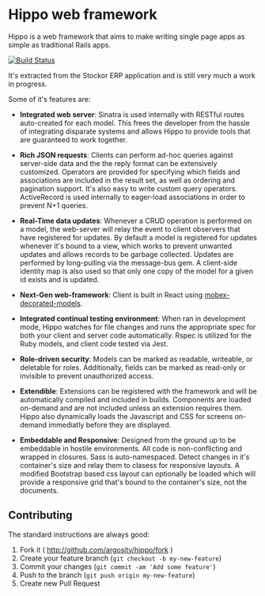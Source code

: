 # Hippo web framework

Hippo is a web framework that aims to make writing single page apps as simple as traditional Rails apps.

[![Build Status](https://travis-ci.org/argosity/hippo.svg?branch=master)](https://travis-ci.org/argosity/hippo)

It's extracted from the Stockor ERP application and is still very much a work in progress.

Some of it's features are:

* **Integrated web server**: Sinatra is used internally with RESTful routes auto-created for each model. This frees the developer from the hassle of integrating disparate systems and allows Hippo to provide tools that are guaranteed to work together.

* **Rich JSON requests**: Clients can perform ad-hoc queries against server-side data and the the reply format can be extensively customized. Operators are provided for specifying which fields and associations are included in the result set, as well as ordering and pagination support. It's also easy to write custom query operators. ActiveRecord is used internally to eager-load associations in order to prevent N+1 queries.

* **Real-Time data updates**: Whenever a CRUD operation is performed on a model, the web-server will relay the event to client observers that have registered for updates. By default a model is registered for updates whenever it's bound to a view, which works to prevent unwanted updates and allows records to be garbage collected. Updates are performed by long-pulling via the message-bus gem. A client-side identity map is also used so that only one copy of the model for a given id exists and is updated.

* **Next-Gen web-framework**: Client is built in React using [mobex-decorated-models](https://github.com/nathanstitt/mobx-decorated-models).

* **Integrated continual testing environment**: When ran in development mode, Hippo watches for file changes and runs the appropriate spec for both your client and server code automatically. Rspec is utilized for the Ruby models, and client code tested via Jest.

* **Role-driven security**: Models can be marked as readable, writeable, or deletable for roles. Additionally, fields can be marked as read-only or invisible to prevent unauthorized access.

* **Extendible**:  Extensions can be registered with the framework and will be automatically compiled and included in builds. Components are loaded on-demand and are not included unless an extension requires them. Hippo also dynamically loads the Javascript and CSS for screens on-demand immediatly before they are displayed.

* **Embeddable and Responsive**: Designed from the ground up to be embeddable in hostile environments. All code is non-conflicting and wrapped in closures. Sass is auto-namespaced. Detect changes in it's container's size and relay them to clasess for responsive layouts. A modified Bootstrap based css layout can optionally be loaded which will provide a responsive grid that's bound to the container's size, not the documents.


## Contributing

The standard instructions are always good:

 1. Fork it ( http://github.com/argosity/hippo/fork )
 2. Create your feature branch (`git checkout -b my-new-feature`)
 3. Commit your changes (`git commit -am 'Add some feature'`)
 4. Push to the branch (`git push origin my-new-feature`)
 5. Create new Pull Request
